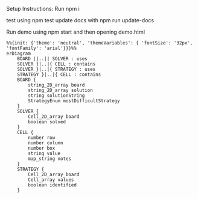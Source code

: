 Setup Instructions:
Run npm i

test using npm test
update docs with npm run update-docs

Run demo using npm start and then opening demo.html

```mermaid
%%{init: {'theme': 'neutral', 'themeVariables': { 'fontSize': '32px', 'fontFamily': 'arial'}}}%%
erDiagram
    BOARD ||..|| SOLVER : uses
    SOLVER }|..|{ CELL : contains
    SOLVER }|..|{ STRATEGY : uses
    STRATEGY }|..|{ CELL : contains
    BOARD {
        string_2D_array board
        string_2D_array solution
        string solutionString
        StrategyEnum mostDifficultStrategy
    }
    SOLVER {
        Cell_2D_array board
        boolean solved
    }
    CELL {
        number row
        number column
        number box
        string value
        map_string notes
    }
    STRATEGY {
        Cell_2D_array board
        Cell_array values
        boolean identified
    }
```